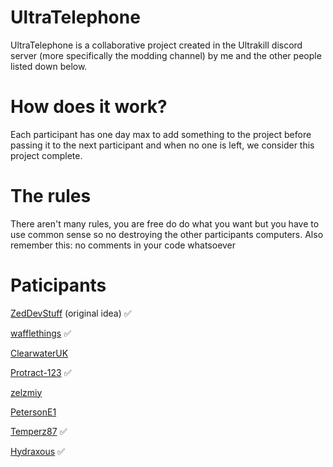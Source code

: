 # UltraTelephone

UltraTelephone is a collaborative project created in the Ultrakill discord server (more specifically the modding channel) by me and the other people listed down below.

# How does it work?

Each participant has one day max to add something to the project before passing it to the next participant and when no one is left, we consider this project complete.

# The rules

There aren't many rules, you are free do do what you want but you have to use common sense so no destroying the other participants computers.
Also remember this: no comments in your code whatsoever

# Paticipants

[ZedDevStuff](https://github.com/ZedDevStuff) (original idea) ✅

[wafflethings](https://github.com/wafflethings) ✅

[ClearwaterUK](https://github.com/ClearwaterUK)

[Protract-123](https://github.com/Protract-123) ✅

[zelzmiy](https://github.com/zelzmiy)

[PetersonE1](https://github.com/PetersonE1)

[Temperz87](https://github.com/Temperz87) ✅

[Hydraxous](https://github.com/Hydraxous) ✅

[]()
